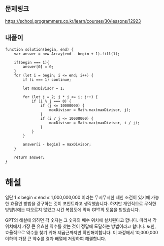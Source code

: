## 문제링크

https://school.programmers.co.kr/learn/courses/30/lessons/12923

## 내풀이

```
function solution(begin, end) {
    var answer = new Array(end - begin + 1).fill(1);

    if(begin === 1){
        answer[0] = 0;
    }
    for (let i = begin; i <= end; i++) {
        if (i === 1) continue;

        let maxDivisor = 1;

        for (let j = 2; j * j <= i; j++) {
            if (i % j === 0) {
                if (j <= 10000000) {
                    maxDivisor = Math.max(maxDivisor, j);
                }
                if (i / j <= 10000000) {
                    maxDivisor = Math.max(maxDivisor, i / j);
                }
            }
        }

        answer[i - begin] = maxDivisor;
    }

    return answer;
}
```

# 해설

일단 1 ≤ begin ≤ end ≤ 1,000,000,000 이라는 무시무시한 제한 조건이 있기에 가능한 효율인 방법을 강구하는 것이 포인트라고 생각했습니다. 하지만 개인적으로 무식한 방법밖에는 떠오르지 않았고 시간 복잡도에 막혀 GPT의 도움을 받았습니다.

GPT의 해설에 의하면 각 숫자는 그 숫자의 배수 위치에 설치된다고 합니다.
따라서 각 위치에서 가장 큰 유효한 약수를 찾는 것이 정답에 도달하는 방법이라고 합니다.
또한, 효율적으로 약수를 찾기 위해 제곱근까지만 확인해야합니다.
이 과정에서 10,000,000 이하의 가장 큰 약수를 결과 배열에 저장하여 해결합니다.
